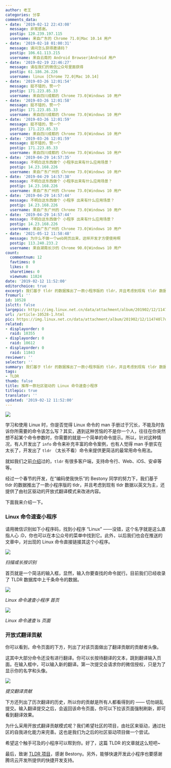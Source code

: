 ```yaml
---
author: 老王
categories: 分享
comments_data:
- date: '2019-02-12 22:43:08'
  message: 非常感谢。
  postip: 120.239.197.115
  username: 来自广东的 Chrome 71.0|Mac 10.14 用户
- date: '2019-02-18 01:00:31'
  message: 请问怎么获得邀请码？
  postip: 106.61.113.215
  username: 来自云南的 Android Browser|Android 用户
- date: '2019-02-19 22:46:27'
  message: 请在我们的微信公众号里面获得
  postip: 61.186.26.226
  username: linux [Chrome 72.0|Mac 10.14]
- date: '2019-03-26 12:01:54'
  message: 挺不错的，赞一个
  postip: 171.223.85.33
  username: 来自四川成都的 Chrome 73.0|Windows 10 用户
- date: '2019-03-26 12:01:58'
  message: 挺不错的，赞一个
  postip: 171.223.85.33
  username: 来自四川成都的 Chrome 73.0|Windows 10 用户
- date: '2019-03-26 12:01:59'
  message: 挺不错的，赞一个
  postip: 171.223.85.33
  username: 来自四川成都的 Chrome 73.0|Windows 10 用户
- date: '2019-03-26 12:01:59'
  message: 挺不错的，赞一个
  postip: 171.223.85.33
  username: 来自四川成都的 Chrome 73.0|Windows 10 用户
- date: '2019-04-29 14:57:35'
  message: 不明白这东西做个 小程序出来有什么应用场景？
  postip: 14.23.168.226
  username: 来自广东广州的 Chrome 73.0|Windows 10 用户
- date: '2019-04-29 14:57:38'
  message: 不明白这东西做个 小程序出来有什么应用场景？
  postip: 14.23.168.226
  username: 来自广东广州的 Chrome 73.0|Windows 10 用户
- date: '2019-04-29 14:57:44'
  message: 不明白这东西做个 小程序 出来有什么应用场景？
  postip: 14.23.168.226
  username: 来自广东广州的 Chrome 73.0|Windows 10 用户
- date: '2019-04-29 14:57:44'
  message: 不明白这东西做个 小程序 出来有什么应用场景？
  postip: 14.23.168.226
  username: 来自广东广州的 Chrome 73.0|Windows 10 用户
- date: '2021-05-12 11:58:48'
  message: 为什么不做一个web网页出来，这样开发才方便使用啊
  postip: 113.240.233.2
  username: 来自湖南长沙的 Chrome 90.0|Windows 10 用户
count:
  commentnum: 12
  favtimes: 0
  likes: 0
  sharetimes: 0
  viewnum: 11824
date: '2019-02-12 11:52:00'
editorchoice: true
excerpt: 我们基于 tldr 的数据推出了一款小程序版的 tldr，并且考虑到现有 tldr 数据以英文为主，还提供了由社区驱动的开放式翻译模式来改进内容。
fromurl: ''
id: 10528
islctt: false
largepic: https://img.linux.net.cn/data/attachment/album/201902/12/114740l7q5zq0l79b3qq9k.jpg
url: /article-10528-1.html
pic: https://img.linux.net.cn/data/attachment/album/201902/12/114740l7q5zq0l79b3qq9k.jpg.thumb.jpg
related:
- displayorder: 0
  raid: 10355
- displayorder: 0
  raid: 10612
- displayorder: 0
  raid: 11843
reviewer: ''
selector: ''
summary: 我们基于 tldr 的数据推出了一款小程序版的 tldr，并且考虑到现有 tldr 数据以英文为主，还提供了由社区驱动的开放式翻译模式来改进内容。
tags:
- TLDR
thumb: false
title: 推荐一款社区驱动的 Linux 命令速查小程序
titlepic: true
translator: ''
updated: '2019-02-12 11:52:00'
---
```


![](/data/attachment/album/201902/12/114740l7q5zq0l79b3qq9k.jpg)


学习和使用 Linux 时，你是否觉得 Linux 命令的 man 手册过于冗长，不能及时告诉你所需要的命令该怎么写？其实，遇到这种苦恼的不是你一个人，往往在你突然想不起某个命令参数时，你需要的就是一个简单的命令提示。所以，针对这种情况，有人开发出了 `info` 命令来补充丰富的命令案例，也有人觉得 man 手册实在太长了，开发出了 `tldr` （太长不看）命令来提供更简洁的最常用命令用法。


就如我们之前[介绍](/article-10355-1.html)过的，`tldr` 有很多客户端，支持命令行、Web、iOS、安卓等等。


经过一个春节的开发，在“编码使我快乐”的 Bestony 同学的努力下，我们基于 tldr 的数据推出了一款小程序版的 tldr，并且考虑到现有 tldr 数据以英文为主，还提供了由社区驱动的开放式翻译模式来改进内容。


下面我来介绍一下。


### Linux 命令速查小程序


请用微信识别如下小程序码，找到小程序 “Linux” ——没错，这个名字就是这么直指人心 :D，你也可以在本公众号的菜单中找到它。此外，以后我们也会在推送的文章中，对出现的 Linux 命令直接链接其这个小程序。


![](/data/attachment/album/201902/12/114758bm05oquu813rmwrq.jpg)


*扫描或长按识别*


首页就是一个简洁的输入框，显然，输入你要查找的命令就行。目前我们已经收录了 TLDR 数据库中上千条命令的数据。


![](/data/attachment/album/201902/12/114904kky626sskk172zkl.jpeg)


*Linux 命令速查小程序 首页*


![](/data/attachment/album/201902/12/114947f90mhz59t999nn8u.jpeg)


*Linux 命令速查 ls 页面*


### 开放式翻译贡献


你可以看到，命令页面的下方，列出了对该页面做出了翻译贡献的贡献者头像。


这其中大部分命令还没有进行翻译。你可以长按待翻译的文本，跳到翻译输入页面。在输入框中，可以输入新的翻译。第一次提交会请求你的微信授权，只是为了显示你的名字和头像。


![](/data/attachment/album/201902/12/115037x24xusz5rt5wd4vt.jpeg)


*提交翻译贡献*


下方还列出了历次翻译的历史，所以你的贡献是所有人都看得到的 —— 切勿胡乱提交。输入翻译提交之后，会返回该命令页面，你可以下拉该页面强制刷新，即可看到翻译效果。


为什么采用开放式翻译贡献模式呢？我们希望社区的项目，由社区来驱动，通过社区的自我进化能力来完善。这也是我们为之后的社区驱动项目做一个尝试。


希望这个触手可及的小程序可以帮到你。好了，这篇 TLDR 的文章就这么短吧~


最后，致谢 [TLDR 项目](https://tldr.sh/)，感谢 Bestony。另外，能够快速开发此小程序也要感谢腾讯云开发所提供的快捷开发支持。